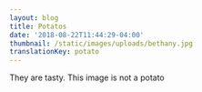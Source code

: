 ```yaml
---
layout: blog
title: Potatos
date: '2018-08-22T11:44:29-04:00'
thumbnail: /static/images/uploads/bethany.jpg
translationKey: potato
---
```

They are tasty. This image is not a potato
